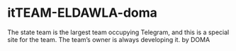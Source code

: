 # itTEAM-ELDAWLA-doma
The state team is the largest team occupying Telegram, and this is a special site for the team. The team’s owner is always developing it.   by DOMA
